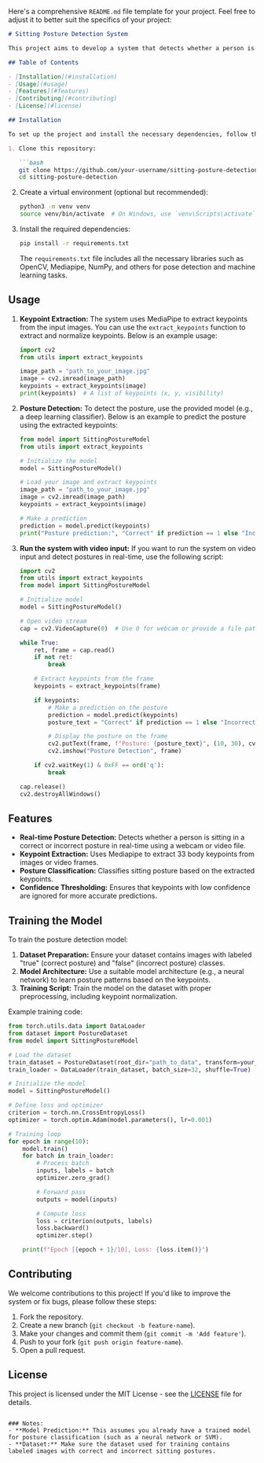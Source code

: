 Here's a comprehensive `README.md` file template for your project. Feel free to adjust it to better suit the specifics of your project:

```markdown
# Sitting Posture Detection System

This project aims to develop a system that detects whether a person is sitting in a correct or incorrect posture using keypoints extracted from images or video streams. The system leverages Mediapipe for keypoint extraction and custom algorithms for classification based on the extracted data.

## Table of Contents

- [Installation](#installation)
- [Usage](#usage)
- [Features](#features)
- [Contributing](#contributing)
- [License](#license)

## Installation

To set up the project and install the necessary dependencies, follow these steps:

1. Clone this repository:

   ```bash
   git clone https://github.com/your-username/sitting-posture-detection.git
   cd sitting-posture-detection
   ```

2. Create a virtual environment (optional but recommended):

   ```bash
   python3 -m venv venv
   source venv/bin/activate  # On Windows, use `venv\Scripts\activate`
   ```

3. Install the required dependencies:

   ```bash
   pip install -r requirements.txt
   ```

   The `requirements.txt` file includes all the necessary libraries such as OpenCV, Mediapipe, NumPy, and others for pose detection and machine learning tasks.

## Usage

1. **Keypoint Extraction:**
   The system uses MediaPipe to extract keypoints from the input images. You can use the `extract_keypoints` function to extract and normalize keypoints. Below is an example usage:

   ```python
   import cv2
   from utils import extract_keypoints

   image_path = "path_to_your_image.jpg"
   image = cv2.imread(image_path)
   keypoints = extract_keypoints(image)
   print(keypoints)  # A list of keypoints (x, y, visibility)
   ```

2. **Posture Detection:**
   To detect the posture, use the provided model (e.g., a deep learning classifier). Below is an example to predict the posture using the extracted keypoints:

   ```python
   from model import SittingPostureModel
   from utils import extract_keypoints

   # Initialize the model
   model = SittingPostureModel()

   # Load your image and extract keypoints
   image_path = "path_to_your_image.jpg"
   image = cv2.imread(image_path)
   keypoints = extract_keypoints(image)

   # Make a prediction
   prediction = model.predict(keypoints)
   print("Posture prediction:", "Correct" if prediction == 1 else "Incorrect")
   ```

3. **Run the system with video input:**
   If you want to run the system on video input and detect postures in real-time, use the following script:

   ```python
   import cv2
   from utils import extract_keypoints
   from model import SittingPostureModel

   # Initialize model
   model = SittingPostureModel()

   # Open video stream
   cap = cv2.VideoCapture(0)  # Use 0 for webcam or provide a file path for a video file

   while True:
       ret, frame = cap.read()
       if not ret:
           break

       # Extract keypoints from the frame
       keypoints = extract_keypoints(frame)

       if keypoints:
           # Make a prediction on the posture
           prediction = model.predict(keypoints)
           posture_text = "Correct" if prediction == 1 else "Incorrect"

           # Display the posture on the frame
           cv2.putText(frame, f"Posture: {posture_text}", (10, 30), cv2.FONT_HERSHEY_SIMPLEX, 1, (0, 255, 0), 2)
           cv2.imshow("Posture Detection", frame)

       if cv2.waitKey(1) & 0xFF == ord('q'):
           break

   cap.release()
   cv2.destroyAllWindows()
   ```

## Features

- **Real-time Posture Detection:** Detects whether a person is sitting in a correct or incorrect posture in real-time using a webcam or video file.
- **Keypoint Extraction:** Uses Mediapipe to extract 33 body keypoints from images or video frames.
- **Posture Classification:** Classifies sitting posture based on the extracted keypoints.
- **Confidence Thresholding:** Ensures that keypoints with low confidence are ignored for more accurate predictions.

## Training the Model

To train the posture detection model:

1. **Dataset Preparation:** Ensure your dataset contains images with labeled "true" (correct posture) and "false" (incorrect posture) classes.
2. **Model Architecture:** Use a suitable model architecture (e.g., a neural network) to learn posture patterns based on the keypoints.
3. **Training Script:** Train the model on the dataset with proper preprocessing, including keypoint normalization.

Example training code:
```python
from torch.utils.data import DataLoader
from dataset import PostureDataset
from model import SittingPostureModel

# Load the dataset
train_dataset = PostureDataset(root_dir="path_to_data", transform=your_transforms)
train_loader = DataLoader(train_dataset, batch_size=32, shuffle=True)

# Initialize the model
model = SittingPostureModel()

# Define loss and optimizer
criterion = torch.nn.CrossEntropyLoss()
optimizer = torch.optim.Adam(model.parameters(), lr=0.001)

# Training loop
for epoch in range(10):
    model.train()
    for batch in train_loader:
        # Process batch
        inputs, labels = batch
        optimizer.zero_grad()

        # Forward pass
        outputs = model(inputs)

        # Compute loss
        loss = criterion(outputs, labels)
        loss.backward()
        optimizer.step()

    print(f"Epoch [{epoch + 1}/10], Loss: {loss.item()}")
```

## Contributing

We welcome contributions to this project! If you'd like to improve the system or fix bugs, please follow these steps:

1. Fork the repository.
2. Create a new branch (`git checkout -b feature-name`).
3. Make your changes and commit them (`git commit -m 'Add feature'`).
4. Push to your fork (`git push origin feature-name`).
5. Open a pull request.

## License

This project is licensed under the MIT License - see the [LICENSE](LICENSE) file for details.
```

### Notes:
- **Model Prediction:** This assumes you already have a trained model for posture classification (such as a neural network or SVM).
- **Dataset:** Make sure the dataset used for training contains labeled images with correct and incorrect sitting postures.

